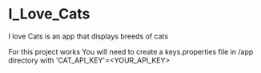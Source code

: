 # I_Love_Cats
I love Cats is an app that displays breeds of cats

For this project works You will need to create a keys.properties file in /app directory with 'CAT_API_KEY'=<YOUR_API_KEY>
